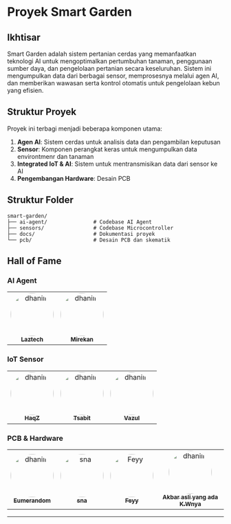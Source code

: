 # Proyek Smart Garden


## Ikhtisar

Smart Garden adalah sistem pertanian cerdas yang memanfaatkan teknologi AI untuk mengoptimalkan pertumbuhan tanaman, penggunaan sumber daya, dan pengelolaan pertanian secara keseluruhan. Sistem ini mengumpulkan data dari berbagai sensor, memprosesnya melalui agen AI, dan memberikan wawasan serta kontrol otomatis untuk pengelolaan kebun yang efisien.

## Struktur Proyek

Proyek ini terbagi menjadi beberapa komponen utama:

1. **Agen AI**: Sistem cerdas untuk analisis data dan pengambilan keputusan
2. **Sensor**: Komponen perangkat keras untuk mengumpulkan data environtmenr dan tanaman
3. **Integrated IoT & AI**: Sistem untuk mentransmisikan data dari sensor ke AI
4. **Pengembangan Hardware**: Desain PCB 

## Struktur Folder

```
smart-garden/
├── ai-agent/               # Codebase AI Agent
├── sensors/                # Codebase Microcontroller 
├── docs/                   # Dokumentasi proyek
└── pcb/                    # Desain PCB dan skematik

```

## Hall of Fame


### AI Agent

<div align="center">
  <table>
    <tr>
      <td align="center">
        <a href="https://github.com/dhaniil">
          <img src="https://github.com/dhaniil.png" width="100px" alt="dhaniil" style="border-radius:50%"><br>
          <sub><b>Laztech</b></sub>
        </a>
      </td>
      <td align="center">
        <a href="https://github.com/mirekan">
          <img src="https://github.com/mirekan.png" width="100px" alt="dhaniil" style="border-radius:50%"><br>
          <sub><b>Mirekan</b></sub>
        </a>
      </td>
    </tr>
  </table>
</div>

### IoT Sensor

<div align="center">
  <table>
    <tr>
      <td align="center">
        <a href="https://github.com/HaqZ60">
          <img src="https://github.com/HaqZ60.png" width="100px" alt="dhaniil" style="border-radius:50%"><br>
          <sub><b>HaqZ</b></sub>
        </a>
      </td>
      <td align="center">
        <a href="https://github.com/tsabith">
          <img src="https://github.com/tsabith.png" width="100px" alt="dhaniil" style="border-radius:50%"><br>
          <sub><b>Tsabit</b></sub>
        </a>
      </td>
      <td align="center">
        <a href="https://github.com/vazul76">
          <img src="https://github.com/vazul76.png" width="100px" alt="dhaniil" style="border-radius:50%"><br>
          <sub><b>Vazul</b></sub>
        </a>
      </td>
    </tr>
  </table>
</div>


### PCB & Hardware

<div align="center">
  <table>
    <tr>
      <td align="center">
        <a href="https://github.com/Eumerandom">
          <img src="https://github.com/Eumerandom.png" width="100px" alt="dhaniil" style="border-radius:50%"><br>
          <sub><b>Eumerandom</b></sub>
        </a>
      </td>
      <td align="center">
        <a href="https://github.com/">
          <img src="https://github.com/" width="100px" alt="sna" style="border-radius:50%"><br>
          <sub><b>sna</b></sub>
        </a>
      </td>
      <td align="center">
        <a href="https://github.com/">
          <img src="https://github.com/" width="100px" alt="Feyy" style="border-radius:50%"><br>
          <sub><b>Feyy</b></sub>
        </a>
      </td>
      <td align="center">
        <a href="https://github.com/akbaradhakw">
          <img src="https://github.com/akbaradhakw.png" width="100px" alt="dhaniil" style="border-radius:50%"><br>
          <sub><b>Akbar asli yang ada K.Wnya</b></sub>
        </a>
      </td>
    </tr>
  </table>
</div>



---

